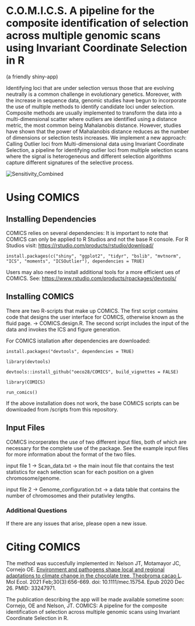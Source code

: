 # C.O.M.I.C.S. A pipeline for the composite identification of selection across multiple genomic scans using Invariant Coordinate Selection in R
(a friendly shiny-app)

Identifying loci that are under selection versus those that are evolving neutrally is a common challenge in evolutionary genetics. Moreover, with the increase in sequence data, genomic studies have begun to incorporate the use of multiple methods to identify candidate loci under selection. Composite methods are usually implemented to transform the data into a multi-dimensional scatter where outliers are identified using a distance metric, the most common being Mahalanobis distance. However, studies have shown that the power of Mahalanobis distance reduces as the number of dimensions or selection tests increases. 
  We implement a new approach: Calling Outlier loci from Multi-dimensional data using Invariant Coordinate Selection, a pipeline for identifying outlier loci from multiple selection scans where the signal is heterogeneous and different selection algorithms capture different signatures of the selective process.

![Sensitivity_Combined](https://github.com/user-attachments/assets/eb691a57-53e4-4f84-bbda-f8e5f843baed)


# Using COMICS
## Installing Dependencies

COMICS relies on several dependencies:
It is important to note that COMICS can only be applied to R Studios and not the base R console. 
For R Studios visit: https://rstudio.com/products/rstudio/download/


`install.packages(c("shiny", "ggplot2", "tidyr", "bslib", "mvtnorm", "ICS", "moments", "ICSOutlier"), dependencies = TRUE)`

Users may also need to install additional tools for a more efficient ues of COMICS. See:  https://www.rstudio.com/products/rpackages/devtools/

## Installing COMICS

There are two R-scripts that make up COMICS. The first script contains code that designs the user interface for COMICS, otherwise known as the fluid page. -> COMICS.design.R. The second script includes the input of the data and invokes the ICS and figure generation.

For COMICS istallation after dependencies are downloaded:

`install.packages("devtools", dependencies = TRUE)`
 
 `library(devtools)`
 
`devtools::install_github("oeco28/COMICS", build_vignettes = FALSE)`
 
 `library(COMICS)`
 
`run_comics()`

If the above installation does not work, the base COMICS scripts can be downloaded from /scripts from this repository.
   
## Input Files

COMICS incorperates the use of two different input files, both of which are necessary for the complete use of the package. See the example input files for more information about the format of the two files.

input file 1 -> Scan_data.txt -> the main inout file that contains the test statistics for each selection scan for each position on a given chromosome/genome.

input file 2 -> Genome_configuration.txt -> a data table that contains the number of chromosomes and their putativley lengths.

### Additional Questions

If there are any issues that arise, please open a new issue.

# Citing COMICS

The method was succesfully implemented in: Nelson JT, Motamayor JC, Cornejo OE. [Environment and pathogens shape local and regional adaptations to climate change in the chocolate tree, Theobroma cacao L](https://doi.org/10.1111/mec.15754). Mol Ecol. 2021 Feb;30(3):656-669. doi: 10.1111/mec.15754. Epub 2020 Dec 26. PMID: 33247971. 

The publication describing the app will be made available sometime soon: Cornejo, OE and Nelson, JT. COMICS: A pipeline for the composite identification of selection across multiple genomic scans using Invariant Coordinate Selection in R.


